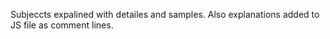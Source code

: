 Subjeccts expalined with detailes and samples. Also explanations added to JS file as comment lines.
